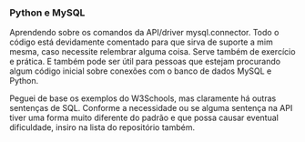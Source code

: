 ### Python e MySQL
Aprendendo sobre os comandos da API/driver mysql.connector.
Todo o código está devidamente comentado para que sirva de suporte a mim mesma, caso necessite relembrar alguma coisa. Serve também de exercício e prática. 
E também pode ser útil para pessoas que estejam procurando algum código inicial sobre conexões com o banco de dados MySQL e Python.

Peguei de base os exemplos do W3Schools, mas claramente há outras sentenças de SQL. Conforme a necessidade ou se alguma sentença na API
tiver uma forma muito diferente do padrão e que possa causar eventual dificuldade, insiro na lista do repositório também.
